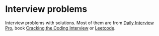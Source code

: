 # Interview problems
Interview problems with solutions. Most of them are from [Daily Interview Pro](https://www.techseries.dev/daily), book [Cracking the Coding Interview](http://www.crackingthecodinginterview.com) or [Leetcode](https://leetcode.com).
